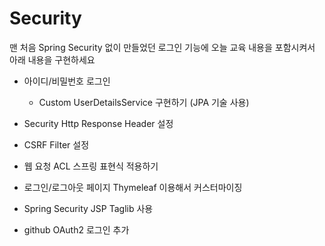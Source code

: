 # Security
맨 처음 Spring Security 없이 만들었던 로그인 기능에 오늘 교육 내용을 포함시켜서 아래 내용을 구현하세요
- 아이디/비밀번호 로그인
    - Custom UserDetailsService 구현하기 (JPA 기술 사용)
- Security Http Response Header 설정
- CSRF Filter 설정
- 웹 요청 ACL 스프링 표현식 적용하기
- 로그인/로그아웃 페이지 Thymeleaf 이용해서 커스터마이징
- Spring Security JSP Taglib 사용

- github OAuth2 로그인 추가
